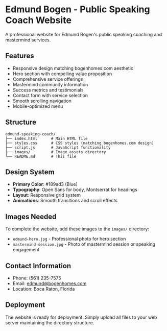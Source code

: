 # Edmund Bogen - Public Speaking Coach Website

A professional website for Edmund Bogen's public speaking coaching and mastermind services.

## Features

- Responsive design matching bogenhomes.com aesthetic
- Hero section with compelling value proposition
- Comprehensive service offerings
- Mastermind community information
- Success metrics and testimonials
- Contact form with service selection
- Smooth scrolling navigation
- Mobile-optimized menu

## Structure

```
edmund-speaking-coach/
├── index.html      # Main HTML file
├── styles.css      # CSS styles (matching bogenhomes.com design)
├── script.js       # JavaScript functionality
├── images/         # Image assets directory
└── README.md       # This file
```

## Design System

- **Primary Color**: #189ad3 (Blue)
- **Typography**: Open Sans for body, Montserrat for headings
- **Layout**: Responsive grid system
- **Animations**: Smooth transitions and scroll effects

## Images Needed

To complete the website, add these images to the `images/` directory:
- `edmund-hero.jpg` - Professional photo for hero section
- `mastermind-session.jpg` - Photo of mastermind session or speaking engagement

## Contact Information

- Phone: (561) 235-7575
- Email: edmund@bogenhomes.com
- Location: Boca Raton, Florida

## Deployment

The website is ready for deployment. Simply upload all files to your web server maintaining the directory structure.